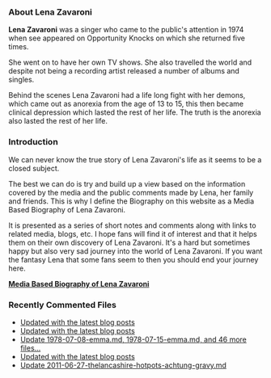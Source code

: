 ### About Lena Zavaroni

<p><strong>Lena Zavaroni</strong> was a singer who came to the public's attention in 1974 when see appeared on Opportunity Knocks on which she returned five times.</p>

<p>She went on to have her own TV shows. She also travelled the world and despite not being a recording artist released a number of albums and singles.</p>

<p>Behind the scenes Lena Zavaroni had a life long fight with her demons, which came out as anorexia from the age of 13 to 15, this then became clinical depression which lasted the rest of her life. The truth is the anorexia also lasted the rest of her life.</p>

### Introduction

<p>We can never know the true story of Lena Zavaroni's life as it seems to be a closed subject.</p>

<p>The best we can do is try and build up a view based on the information covered by the media and the public comments made by Lena, her family and friends. This is why I define the Biography on this website as a Media Based Biography of Lena Zavaroni.</p>

<p>It is presented as a series of short notes and comments along with links to related media, blogs, etc. I hope fans will find it of interest and that it helps them on their own discovery of Lena Zavaroni. It's a hard but sometimes happy but also very sad journey into the world of Lena Zavaroni. If you want the fantasy Lena that some fans seem to then you should end your journey here.</p>

<a href="https://fanzoflenazavaroni.github.io/biography/lena-zavaroni/"><strong>Media Based Biography of Lena Zavaroni</strong></a>

### Recently Commented Files

<!-- BLOG-POST-LIST:START -->
- [Updated with the latest blog posts](https://github.com/FanzOfLenaZavaroni/fanzoflenazavaroni.github.io/commit/2cb0d34182f3887223fd8859b4f384c1f6a78517)
- [Updated with the latest blog posts](https://github.com/FanzOfLenaZavaroni/fanzoflenazavaroni.github.io/commit/3d5c30156091b2a147362b7cd3c4d7cf10af2255)
- [Update 1978-07-08-emma.md, 1978-07-15-emma.md, and 46 more files...](https://github.com/FanzOfLenaZavaroni/fanzoflenazavaroni.github.io/commit/332a5f8ae852af9372c8ae0d3d65f36897061852)
- [Updated with the latest blog posts](https://github.com/FanzOfLenaZavaroni/fanzoflenazavaroni.github.io/commit/d47a7908ab76d2e55adbbb9105713773630f3574)
- [Update 2011-06-27-thelancashire-hotpots-achtung-gravy.md](https://github.com/FanzOfLenaZavaroni/fanzoflenazavaroni.github.io/commit/af8b995f1960e9dc2f2313457e292d3575dbcad6)
<!-- BLOG-POST-LIST:END -->
